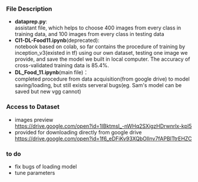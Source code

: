 
### File Description
+ **dataprep.py**:  
assistant file, which helps to choose 400 images from every class in training data, and 100 images from every class in testing data
+ **CI1-DL-Food11.ipynb**(deprecated):  
notebook based on colab, so far contains the procedure of training by inception_v3(existed in tf) using our own dataset, testing one image we provide, and save the model we built in local computer. The accuracy of cross-validated training data is 85.4%.
+ **DL_Food_11.ipynb**(main file)：  
completed procedure from data acquisition(from google drive) to model saving/loading, but still exists serveral bugs(eg. Sam's model can be saved but new vgg cannot) 

### Access to Dataset
+ images preview  
https://drive.google.com/open?id=1IBktmsI_-nWHq2SXigzHDrwnrlx-kpl5
+ provided for downloading directly from google drive  
https://drive.google.com/open?id=1f6_eDFiKv93XQbOIlnv7fAPBITtrEHZC

### to do
+ fix bugs of loading model
+ tune parameters
